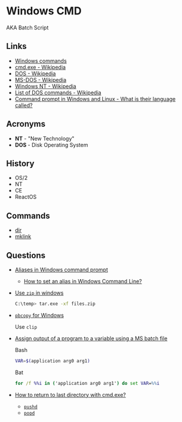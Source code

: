 # Windows CMD

AKA Batch Script

## Links

* [Windows commands](https://docs.microsoft.com/en-us/windows-server/administration/windows-commands/windows-commands)
* [cmd.exe - Wikipedia](https://en.wikipedia.org/wiki/Cmd.exe)
* [DOS - Wikipedia](https://en.wikipedia.org/wiki/DOS)
* [MS-DOS - Wikipedia](https://en.wikipedia.org/wiki/MS-DOS)
* [Windows NT - Wikipedia](https://en.wikipedia.org/wiki/Windows_NT)
* [List of DOS commands - Wikipedia](https://en.wikipedia.org/wiki/List_of_DOS_commands)
* [Command prompt in Windows and Linux - What is their language called?](https://superuser.com/q/349481/180163)

## Acronyms

* **NT** - "New Technology"
* **DOS** - Disk Operating System


## History

* OS/2
* NT
* CE
* ReactOS

## Commands

* [dir](https://docs.microsoft.com/en-us/windows-server/administration/windows-commands/dir)
* [mklink](https://docs.microsoft.com/en-us/windows-server/administration/windows-commands/mklink)

## Questions

* [Aliases in Windows command prompt](https://stackoverflow.com/q/20530996/1366033)
  * [How to set an alias in Windows Command Line?](https://superuser.com/q/560519/180163)

* [Use `zip` in windows](https://serverfault.com/a/1043400/176522)

    ```bash
    C:\temp> tar.exe -xf files.zip
    ```

* [`pbcopy` for Windows](https://superuser.com/q/472598/180163)

   Use `clip`


* [Assign output of a program to a variable using a MS batch file](https://stackoverflow.com/q/2323292/1366033)


  Bash

  ```bash
  VAR=$(application arg0 arg1)
  ```

  Bat

  ```bat
  for /f %%i in ('application arg0 arg1') do set VAR=%%i
  ```

* [How to return to last directory with cmd.exe?](https://superuser.com/q/84932/180163)

  * [`pushd`](https://docs.microsoft.com/en-us/windows-server/administration/windows-commands/pushd)
  * [`popd`](https://docs.microsoft.com/en-us/windows-server/administration/windows-commands/popd)


